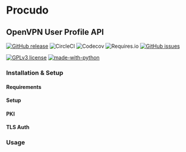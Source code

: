 # Procudo

## OpenVPN User Profile API

[![GitHub release](https://img.shields.io/github/release/tomroffe/procudo.svg)](https://github.com/tomroffe/procudo/releases/) ![CircleCI](https://img.shields.io/circleci/build/github/tomroffe/procudo/master) ![Codecov](https://img.shields.io/codecov/c/gh/tomroffe/procudo) ![Requires.io](https://img.shields.io/requires/github/tomroffe/procudo) [![GitHub issues](https://img.shields.io/github/issues/tomroffe/procudo.svg)](https://github.com/tomroffe/procudo/issues/)

[![GPLv3 license](https://img.shields.io/badge/License-GPLv3-blue.svg)](https://github.com/tomroffe/procudo/blob/master/LICENSE) [![made-with-python](https://img.shields.io/badge/Made%20with-Python-1f425f.svg)](https://www.python.org/)

### Installation & Setup

<!-- TODO -->

#### Requirements

<!-- TODO -->

#### Setup

<!-- TODO -->

#### PKI

<!-- TODO -->

#### TLS Auth

<!-- TODO -->

### Usage

<!-- TODO -->
